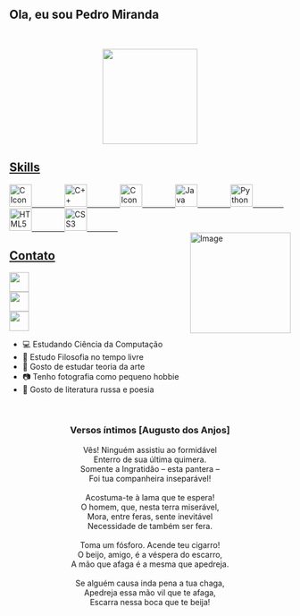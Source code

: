 
## Ola, eu sou Pedro Miranda

&nbsp;&nbsp;&nbsp;&nbsp;&nbsp;&nbsp;&nbsp;&nbsp;&nbsp;&nbsp;&nbsp;&nbsp;&nbsp;
 <div align="center">

  <a href="https://github.com/pdMiranda">
   <img align="center" height="170" src="https://github-readme-stats.vercel.app/api/top-langs/?username=pdMiranda&layout=compact&langs_count=16&theme=midnight-purple"/>
 
</div>

 ## Skills 
<div style="display: inline_block" >
   <img style="height: 40px" alt="C Icon" src="https://cdn.jsdelivr.net/gh/devicons/devicon/icons/c/c-original.svg"/>
   &nbsp;&nbsp;&nbsp;&nbsp;&nbsp;&nbsp;&nbsp;&nbsp;&nbsp;&nbsp;&nbsp;&nbsp;&nbsp;
   <img style="height: 40px" alt="C++ Icon" src="https://cdn.jsdelivr.net/gh/devicons/devicon/icons/cplusplus/cplusplus-original.svg"/>
   &nbsp;&nbsp;&nbsp;&nbsp;&nbsp;&nbsp;&nbsp;&nbsp;&nbsp;&nbsp;&nbsp;&nbsp;&nbsp;
   <img style="height: 40px" alt="C Icon" src="https://cdn.jsdelivr.net/gh/devicons/devicon/icons/csharp/csharp-original.svg"/>
   &nbsp;&nbsp;&nbsp;&nbsp;&nbsp;&nbsp;&nbsp;&nbsp;&nbsp;&nbsp;&nbsp;&nbsp;&nbsp;
   <img style="height: 40px" alt="Java Icon" src="https://cdn.jsdelivr.net/gh/devicons/devicon/icons/java/java-original.svg" />
   &nbsp;&nbsp;&nbsp;&nbsp;&nbsp;&nbsp;&nbsp;&nbsp;&nbsp;&nbsp;&nbsp;&nbsp;&nbsp;
   <img style="height: 40px" alt="Python Icon" src="https://cdn.jsdelivr.net/gh/devicons/devicon/icons/python/python-original.svg" /> 
   &nbsp;&nbsp;&nbsp;&nbsp;&nbsp;&nbsp;&nbsp;&nbsp;&nbsp;&nbsp;&nbsp;&nbsp;&nbsp;
   <img style="height: 40px" alt="HTML5 Icon" src="https://cdn.jsdelivr.net/gh/devicons/devicon/icons/html5/html5-original-wordmark.svg" />
   &nbsp;&nbsp;&nbsp;&nbsp;&nbsp;&nbsp;&nbsp;&nbsp;&nbsp;&nbsp;&nbsp;&nbsp;&nbsp;
   <img style="height: 40px" alt="CSS3 Icon" src="https://cdn.jsdelivr.net/gh/devicons/devicon/icons/css3/css3-original-wordmark.svg" />   
   &nbsp;&nbsp;&nbsp;&nbsp;&nbsp;&nbsp;&nbsp;&nbsp;&nbsp;&nbsp;&nbsp;&nbsp;&nbsp;
 <div style="display: inline_block">
   <img align="right" height="180em" alt="Image" src="https://media.giphy.com/media/MBlSpxW9dqsiV8Vg4y/giphy-downsized.gif">
 </div>
   
</div>
 
 ## Contato
 <div> 
  <a  href="https://twitter.com/pdMiranda_" target="_blank"><img src="https://img.shields.io/badge/-Twitter-%23333?style=for-the-badge&logo=twitter&logoColor=white" target="_blank" style="height: 35px"></a>
  </br>
  <a href="https://www.instagram.com/pdmiranda_/" target="_blank"><img src="https://img.shields.io/badge/-Instagram-%23333?style=for-the-badge&logo=instagram&logoColor=white" target="_blank" style="height: 35px"></></a>
  </br>
  <a href = "mailto: pedromrodrigues1807@gmail.com"><img src="https://img.shields.io/badge/-Gmail-%23333?style=for-the-badge&logo=gmail&logoColor=white" target="_blank" style="height: 35px"></></a>
</br>

</div>
   

- 💻 Estudando Ciência da Computação
- 📕 Estudo Filosofia no tempo livre
- 🎨 Gosto de estudar teoria da arte
- 📷 Tenho fotografia como pequeno hobbie
- 📖 Gosto de literatura russa e poesia

&nbsp;

<div align="center">
 <h3>Versos íntimos [Augusto dos Anjos]</h3>
 <p>Vês! Ninguém assistiu ao formidável</br>
Enterro de sua última quimera.</br>
Somente a Ingratidão – esta pantera –</br>
Foi tua companheira inseparável!</br>
</br>
Acostuma-te à lama que te espera!</br>
O homem, que, nesta terra miserável,</br>
Mora, entre feras, sente inevitável</br>
Necessidade de também ser fera.</br>
</br>
Toma um fósforo. Acende teu cigarro!</br>
O beijo, amigo, é a véspera do escarro,</br>
A mão que afaga é a mesma que apedreja.</br>
</br>
Se alguém causa inda pena a tua chaga,</br>
Apedreja essa mão vil que te afaga,</br>
Escarra nessa boca que te beija!</p></br>

</div>   
<!--
 para de olhar meu codigo
-->
